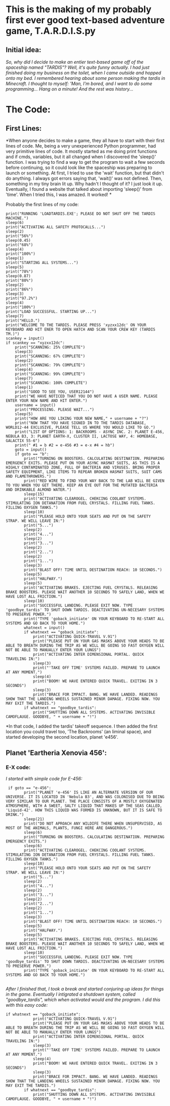 # This is the making of my probably first ever good text-based adventure game, T.A.R.D.I.S.py

## Initial idea:

*So, why did I decide to make an entier text-based game off of the spaceship named "TARDIS"? Well, it's quite funny actually. I had just finished doing my business on the toilet, when I came outside and hopped onto my bed. I remembered hearing about some person making the tardis in Minecraft. I thought to myself: 'Man, I'm bored, and I want to do some programming... Hang on a minute!*
*And the rest was history...*

# The Code:

## First Lines:

*When anyone decides to make a game, they all have to start with their first lines of code. Me, being a very unexperienced Python programmer, had very primitive lines of code. It mostly started as me doing print functions and if cmds, variables, but it all changed when I discovered the 'sleep()' function. I was trying to find a way to get the program to wait a few seconds before continuing, so it could look like the spaceship was preparing to launch or something. At first, I tried to use the 'wait' function, but that didn't do anything. I always got errors saying that, 'wait()' was not defined. Then, something in my tiny brain lit up. Why hadn't I thought of it? I just look it up. Eventually, I found a website that talked about importing 'sleep()' from 'time'. When I tried this, I was amazed. It worked! *

Probably the first lines of my code:

```
print("RUNNING 'LOADTARDIS.EXE'; PLEASE DO NOT SHUT OFF THE TARDIS MACHINE.")
sleep(6)
print("ACTIVATING ALL SAFETY PROTOCALLS...")
sleep(2)
print("56%")
sleep(0.45)
print("68%")
sleep(4)
print("100%")
sleep(1)
print("STARTING ALL SYSTEMS...")
sleep(5)
print("78%")
sleep(0.87)
print("80%")
sleep(2)
print("86%")
sleep(3)
print("97.2%")
sleep(4)
print("100%")
print("LOAD SUCCESSFUL. STARTING UP...")
sleep(7)
print("HELLO.")
print("WELCOME TO THE TARDIS. PLEASE PRESS 'xyzxx12dc' ON YOUR KEYBOARD AND HIT ENER TO OPEN HATCH AND SCAN YOUR CREW KEY (TARDIS TM.)")
scankey = input()
if scankey == "xyzxx12dc":
    print("SCANNING: 25% COMPLETE")
    sleep(3)
    print("SCANNING: 67% COMPLETE")
    sleep(2)
    print("SCANNING: 79% COMPLETE")
    sleep(4)
    print("SCANNING: 99% COMPLETE")
    sleep(7)
    print("SCANNING: 100% COMPLETE")
    sleep(1)
    print("GOOD TO SEE YOU, USER12144")
    print("WE HAVE NOTICED THAT YOU DO NOT HAVE A USER NAME. PLEASE ENTER YOUR NEW NAME AND HIT ENTER.")
    username = input()
    print("PROCESSING. PLEASE WAIT...")
    sleep(5)
    print("HOW ARE YOU LIKING YOUR NEW NAME," + username + "?")
    print("NOW THAT YOU HAVE SIGNED IN TO THE TARDIS DATABASE, WORLD12-44 EXCLUSIVE, PLEASE TELL US WHERE YOU WOULD LIKE TO GO.")
    print("LIST OF OPTIONS: 1: BACKROOMS - ASYNC INC. 2: PLANET E-456, NEBULA B3, 3: PLANET EARTH-X, CLUSTER II, LACTOSE WAY, 4: HOMEBASE, GALACTIX 55-6")
    print(" #1 = b #2 = e-456 #3 = e-x #4 = hb")
    goto = input()
    if goto == "b":
        print("TURNING ON BOOSTERS. CALCULATING DESTINATION. PREPARING EMERGENCY EXITS. PLEASE PUT ON YOUR ASYNC HASMAT SUITS, AS THIS IS A HIGHLY CONTAMINATED ZONE, FULL OF BACTERIA AND VIRUSES. BRING PROPER SAFETY EQUIPMENT, LIKE ITEMS TO REPEAR BROKEN HASMAT SUITS, SUIT CAMS AND FLAMETHROWERS.")
        print("RED WIRE TO FIND YOUR WAY BACK TO THE LAB WILL BE GIVEN TO YOU WHEN YOU GET THERE. KEEP AN EYE OUT FOR THE MUTATED BACTERIA AND DRINKABLE ALMOND WATER.")
        sleep(15)
        print("ACTIVATING CLEAROGEL. CHEKCING COOLANT SYSTEMS. STIMULATING ION DETANATION FROM FUEL CRYSTALS. FILLING FUEL TANKS. FILLING OXYGEN TANKS.")
        sleep(10)
        print("PLEASE HOLD ONTO YOUR SEATS AND PUT ON THE SAFETY STRAP. WE WILL LEAVE IN:")
        print("5...")
        sleep(2)
        print("4...")
        sleep(2)
        print("3...")
        sleep(2)
        print("2...")
        sleep(2)
        print("1...")
        sleep(3)
        print("BLAST OFF! TIME UNTIL DESTINATION REACH: 10 SECONDS.")
        sleep(5)
        print("HALFWAY.")
        sleep(5)
        print("ACTIVATING BRAKES. EJECTING FUEL CRYSTALS. RELEASING BRAKE BOOSTERS. PLEASE WAIT ANOTHER 10 SECONDS TO SAFELY LAND, WHEN WE HAVE LOST ALL FRICTION.")
        sleep(10)
        print("SUCCESSFUL LANDING. PLEASE EXIT NOW. TYPE 'goodbye_tardis' TO SHUT DOWN TARDIS. DEACTIVATING UN-NECESARY SYSTEMS TO PRESERVE POWER.")
        print("TYPE 'goback_initiate' ON YOUR KEYBOARD TO RE-START ALL SYSTEMS AND GO BACK TO YOUR HOME.")
        whatnext = input()
        if whatnext == "goback_initiate":
            print("ACTIVATING QUICK-TRAVEL V.91")
            print("PLEASE PUT ON YOUR GAS MASKS ABOVE YOUR HEADS TO BE ABLE TO BREATH DURING THE TRIP AS WE WILL BE GOING SO FAST OXYGEN WILL NOT BE ABLE TO MANUALLY ENTER YOUR LUNGS")
            print("ACTIVATING INTER DIMENSIONAL PORTAL. QUICK TRAVELING IN:")
            sleep(3)
            print("'TAKE OFF TIME' SYSTEMS FAILED. PREPARE TO LAUNCH AT ANY MOMENT.")
            sleep(4)
            print("BOOM! WE HAVE ENTERED QUICK TRAVEL. EXITING IN 3 SECONDS")
            sleep(3)
            print("BRACE FOR IMPACT. BANG. WE HAVE LANDED. READINGS SHOW THAT THE LANDING WHEELS SUSTAINED MINOR DAMAGE. FIXING NOW. YOU MAY EXIT THE TARDIS.")
        if whatnext == "goodbye_tardis":
            print("SHUTTING DOWN ALL SYSTEMS. ACTIVATING INVISIBLE CAMOFLAUGE. GOODBYE, " + username + "!")

```
*In that code, I added the tardis' takeoff sequence. I then added the first location you could travel too, 'The Backrooms' (an liminal space), and started developing the second location, planet 'e456'.

## Planet 'Eartheria Xenovia 456':

### E-X code:

*I started with simple code for E-456:*

```
 if goto == "e-456":
        print("PLANET 'e-456' IS LIKE AN ALTERNATE VERSION OF OUR UNIVERSE. IT IS LOCATED IN 'Nebula B3', AND WAS COLONISED DUE TO BEING VERY SIMILAR TO OUR PLANET. THE PLACE CONSISTS OF A MOSTLY OXYGENATED ATMOSPHERE, WITH A SWEET, SALTY LIQUID THAT MAKES UP THE SEAS CALLED, 'Liquid-42'. HOW THIS LIQUID WAS FORMED IS UNKNOWN, BUT IT IS SAFE TO DRINK.")
        sleep(21)
        print("DO NOT APROACH ANY WILDIFE THERE WHEN UNSUPERVISED, AS MOST OF THE ANIMALS, PLANTS, FUNGI HERE ARE DANGEROUS.")
        sleep(6)
        print("TURNING ON BOOSTERS. CALCULATING DESTINATION. PREPARING EMERGENCY EXITS.")
        sleep(6)
        print("ACTIVATING CLEAROGEL. CHEKCING COOLANT SYSTEMS. STIMULATING ION DETANATION FROM FUEL CRYSTALS. FILLING FUEL TANKS. FILLING OXYGEN TANKS.")
        sleep(10)
        print("PLEASE HOLD ONTO YOUR SEATS AND PUT ON THE SAFETY STRAP. WE WILL LEAVE IN:")
        print("5...")
        sleep(2)
        print("4...")
        sleep(2)
        print("3...")
        sleep(2)
        print("2...")
        sleep(2)
        print("1...")
        sleep(3)
        print("BLAST OFF! TIME UNTIL DESTINATION REACH: 10 SECONDS.")
        sleep(5)
        print("HALFWAY.")
        sleep(5)
        print("ACTIVATING BRAKES. EJECTING FUEL CRYSTALS. RELEASING BRAKE BOOSTERS. PLEASE WAIT ANOTHER 10 SECONDS TO SAFELY LAND, WHEN WE HAVE LOST ALL FRICTION.")
        sleep(10)
        print("SUCCESSFUL LANDING. PLEASE EXIT NOW. TYPE 'goodbye_tardis' TO SHUT DOWN TARDIS. DEACTIVATING UN-NECESARY SYSTEMS TO PRESERVE POWER.")
        print("TYPE 'goback_initiate' ON YOUR KEYBOARD TO RE-START ALL SYSTEMS AND GO BACK TO YOUR HOME.")
        
 ```
 
*After I finished that, I took a break and started conjuring up ideas for things in the game.*
*Eventually I intigrated a shutdown system, called "goodbye_tardis", which when activated would end the program. I did this with this easy code:*

```
if whatnext == "goback_initiate":
            print("ACTIVATING QUICK-TRAVEL V.91")
            print("PLEASE PUT ON YOUR GAS MASKS ABOVE YOUR HEADS TO BE ABLE TO BREATH DURING THE TRIP AS WE WILL BE GOING SO FAST OXYGEN WILL NOT BE ABLE TO MANUALLY ENTER YOUR LUNGS")
            print("ACTIVATING INTER DIMENSIONAL PORTAL. QUICK TRAVELING IN:")
            sleep(3)
            print("'TAKE OFF TIME' SYSTEMS FAILED. PREPARE TO LAUNCH AT ANY MOMENT.")
            sleep(4)
            print("BOOM! WE HAVE ENTERED QUICK TRAVEL. EXITING IN 3 SECONDS")
            sleep(3)
            print("BRACE FOR IMPACT. BANG. WE HAVE LANDED. READINGS SHOW THAT THE LANDING WHEELS SUSTAINED MINOR DAMAGE. FIXING NOW. YOU MAY EXIT THE TARDIS.")
        if whatnext == "goodbye_tardis":
            print("SHUTTING DOWN ALL SYSTEMS. ACTIVATING INVISIBLE CAMOFLAUGE. GOODBYE, " + username + "!")

```

